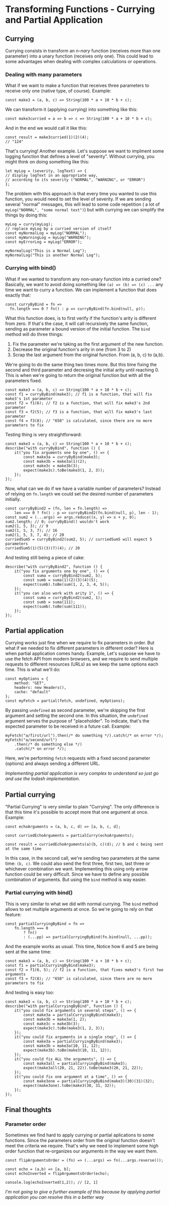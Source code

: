 # Transforming Functions - Currying and Partial Application

## Currying

Currying consists in transform an _n-nary_ function (receives more than one parameter) into a unary function (receives only one). This could lead to some advantages when dealing with complex calculations or operations.

### Dealing with many parameters

What if we want to make a function that receives three parameters to receive only one (native type, of course). Example:

```
const make3 = (a, b, c) => String(100 * a + 10 * b + c);
```

We can transform it (applying currying) into something like this:

```
const make3curried = a => b => c => String(100 * a + 10 * b + c);
```

And in the end we would call it like this:

```
const result = make3curried(1)(2)(4);
// "124"
```

That's currying! Another example. Let's suppose we want to implment some logging function that defines a level of "severity". Without currying, you might think on doing something like this:

```
let myLog = (severity, logText) => {
// display logText in an appropriate way,
// according to its severity ("NORMAL", "WARNING", or "ERROR")
};
```

The problem with this approach is that every time you wanted to use this function, you would need to set the level of severity. If we are sending several "normal" messages, this will lead to some code repetition ( a lot of `myLog("NORMAL", "some normal text")`) but with currying we can simplify the things by doing this:

```
myLog = curry(myLog);
// replace myLog by a curried version of itself
const myNormalLog = myLog("NORMAL");
const myWarningLog = myLog("WARNING");
const myErrorLog = myLog("ERROR");

myNormalLog("This is a Normal Log");
myNormalLog("This is another Normal Log");
```

### Currying with bind()

What if we wanted to transform any non-unary function into a curried one? Basically, we want to avoid doing something like `(a) => (b) => (c) ...` any time we want to curry a function. We can implement a function that does exactly that:

```
const curryByBind = fn =>
  fn.length === 0 ? fn() : p => curryByBind(fn.bind(null, p));
```

What this function does, is to first verify if the function's arity is different from zero. If that's the case, it will call recursively the same function, sending as parameter a bound version of the initial function. The `bind` method will do three things:

1. Fix the parameter we're taking as the first argument of the new function.
2. Decrease the original function's arity in one (from 3 to 2)
3. Scrap the last argument from the original function. From (a, b, c) to (a,b).

We're going to do the same thing two times more. But this time fixing the second and third parameter and decresing the initial arity until reaching 0. This is when we're going to return the original function but with all the parameters fixed.

```
const make3 = (a, b, c) => String(100 * a + 10 * b + c);
const f1 = curryByBind(make3); // f1 is a function, that will fix make3's 1st parameter
const f2 = f1(6); // f2 is a function, that will fix make3's 2nd parameter
const f3 = f2(5); // f3 is a function, that will fix make3's last parameter
const f4 = f3(8); // "658" is calculated, since there are no more parameters to fix
```

Testing thing is very straightforward:

```
const make3 = (a, b, c) => String(100 * a + 10 * b + c);
describe("with curryByBind", function () {
    it("you fix arguments one by one", () => {
        const make3a = curryByBind(make3);
        const make3b = make3a(1)(2);
        const make3c = make3b(3);
        expect(make3c).toBe(make3(1, 2, 3));
    });
});
```

Now, what can we do if we have a variable number of parameters? Instead of relying on `fn.length` we could set the desired number of parameters initially.

```
const curryByBind2 = (fn, len = fn.length) =>
    len === 0 ? fn() : p => curryByBind2(fn.bind(null, p), len - 1);
const sum2 = (...args) => args.reduce((x, y) => x + y, 0);
sum2.length; // 0; curryByBind() wouldn't work
sum2(1, 5, 3); // 9
sum2(1, 5, 3, 7); // 16
sum2(1, 5, 3, 7, 4); // 20
curriedSum5 = curryByBind2(sum2, 5); // curriedSum5 will expect 5
parameters
curriedSum5(1)(5)(3)(7)(4); // 20
```

And testing still being a piece of cake:

```
describe("with curryByBind2", function () {
    it("you fix arguments one by one", () => {
        const suma = curryByBind2(sum2, 5);
        const sumb = suma(1)(2)(3)(4)(5);
        expect(sumb).toBe(sum(1, 2, 3, 4, 5));
    });
    it("you can also work with arity 1", () => {
        const suma = curryByBind2(sum2, 1);
        const sumb = suma(111);
        expect(sumb).toBe(sum(111));
    });
});
```

## Partial application

Currying works just fine when we require to fix parameters in order. But what if we needed to fix different parameters in different order? Here is when partial application comes handy.
Example, Let's suppose we have to use the fetch API from modern browsers, and we require to send multiple requests to different resources (URLs) as we keep the same options each time. This is what we'll do:

```
const myOptions = {
    method: "GET",
    headers: new Headers(),
    cache: "default"
};
const myFetch = partial(fetch, undefined, myOptions);
```

By passing `undefined` as second parameter, we're skipping the first argument and setting the second one. In this situation, the `undefined` argument serves the purpose of "placeholder". To indicate, that's the expected parameter to be received in a future call. Example:

```
myFetch("a/first/url").then(/* do something */).catch(/* on error */);
myFetch("a/second/url")
    .then(/* do something else */)
    .catch(/* on error */);
```

Here, we're performing `fetch` requests with a fixed second parameter (options) and always sending a different URL.

_Implementing partial application is very complex to understand so just go and use the lodash implementation._

## Partial currying

"Partial Currying" is very similar to plain "Currying". The only difference is that this time it's possible to accept more that one argument at once. Example:

```
const echoArguments = (a, b, c, d) => [a, b, c, d];

const curriedEchoArguments = partialCurry(echoArguments);

const result = curriedEchoArguments(a)(b, c)(d); // b and c being sent at the same time
```

In this case, in the second call, we're sending two parameters at the same time: `(b, c)`. We could also send the first three, first two, last three or whichever combination we want. Implementing this using only arrow function could be very difficult. Since we have to define any possible combination of arguments. But using the `bind` method is way easier.

### Partial currying with bind()

This is very similar to what we did with normal currying. The `bind` method allows to set multiple arguments at once. So we're going to rely on that feature:

```
const partialCurryingByBind = fn =>
    fn.length === 0
        ? fn()
        : (...pp) => partialCurryingByBind(fn.bind(null, ...pp));
```

And the example works as usual. This time, Notice how 6 and 5 are being sent at the same time:

```
const make3 = (a, b, c) => String(100 * a + 10 * b + c);
const f1 = partialCurryingByBind(make3);
const f2 = f1(6, 5); // f2 is a function, that fixes make3's first two arguments
const f3 = f2(8); // "658" is calculated, since there are no more parameters to fix
```

And testing is easy too:

```
const make3 = (a, b, c) => String(100 * a + 10 * b + c);
describe("with partialCurryingByBind", function () {
    it("you could fix arguments in several steps", () => {
        const make3a = partialCurryingByBind(make3);
        const make3b = make3a(1, 2);
        const make3c = make3b(3);
        expect(make3c).toBe(make3(1, 2, 3));
    });
    it("you could fix arguments in a single step", () => {
        const make3a = partialCurryingByBind(make3);
        const make3b = make3a(10, 11, 12);
        expect(make3b).toBe(make3(10, 11, 12));
    });
    it("you could fix ALL the arguments", () => {
        const make3all = partialCurryingByBind(make3);
        expect(make3all(20, 21, 22)).toBe(make3(20, 21, 22));
    });
    it("you could fix one argument at a time", () => {
        const make3one = partialCurryingByBind(make3)(30)(31)(32);
        expect(make3one).toBe(make3(30, 31, 32));
    });
});
```

## Final thoughts

### Parameter order

Sometimes we find hard to apply currying or partial aplications to some functions. Since the parameters order from the original function doesn't meet the criteria we require. That's why we need to implement some high order function that re-organizes our arguments in the way we want them.

```
const flipArgumentsOrder = (fn) => (...args) => fn(...args.reverse());

const echo = (a,b) => [a, b];
const echoInverted = flipArgumentsOrder(echo);

console.log(echoInverted(1,2)); // [2, 1]
```

_I'm not going to give a further example of this because by applying partial application you can resolve this in a better way_
